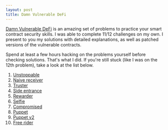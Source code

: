 ```yaml
---
layout: post
title: Damn Vulnerable DeFi
---
```


[Damn Vulnerable DeFi](https://www.damnvulnerabledefi.xyz/) is an amazing set of problems to practice your
smart contract security skills. I was able to complete 11/12 challenges on my own. I present to you my solutions
with detailed explanations, as well as patched versions of the vulnerable contracts.

Spend at least a few hours hacking on the problems yourself before checking solutions. That's what I did. If
you're still stuck (like I was on the 12th problem), take a look at the list below.

1. [Unstoppable](https://daltyboy11.github.io/damn-vulnerable-defi-unstoppable/)
2. [Naive receiver](https://daltyboy11.github.io/damn-vulnerable-defi-naive-receiver/)
3. [Truster](https://daltyboy11.github.io/damn-vulnerable-defi-truster/)
4. [Side entrance](https://daltyboy11.github.io/damn-vulnerable-defi-side-entrance/)
5. [Rewarder](https://daltyboy11.github.io/damn-vulnerable-defi-rewarder/)
6. [Selfie](https://daltyboy11.github.io/damn-vulnerable-defi-selfie/)
7. [Compromised](https://daltyboy11.github.io/damn-vulnerable-defi-compromised/)
8. [Puppet](https://daltyboy11.github.io/damn-vulnerable-defi-puppet/)
9. [Puppet v2](https://daltyboy11.github.io/damn-vulnerable-defi-puppet-v2/)
10. [Free rider](https://daltyboy11.github.io/damn-vulnerable-defi-free-rider/)